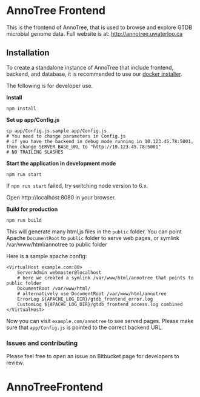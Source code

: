 AnnoTree Frontend
=====================

This is the frontend of AnnoTree, that is used to browse and explore GTDB microbial genome data. Full website is at: http://annotree.uwaterloo.ca

Installation
---
To create a standalone instance of AnnoTree that include frontend, backend, and database, it is recommended to use our [docker installer](https://bitbucket.org/doxeylab/gtdb-docker-compose/src).


The following is for developer use.

**Install**
```
npm install
```

**Set up app/Config.js**
```
cp app/Config.js.sample app/Config.js
# You need to change parameters in Config.js
# if you have the backend in debug mode running in 10.123.45.78:5001, then change SERVER_BASE_URL to "http://10.123.45.78:5001"
# NO TRAILING SLASHES
```

**Start the application in development mode**
```
npm run start
```

If `npm run start` failed, try switching node version to 6.x.

Open http://localhost:8080 in your browser.


**Build for production**

```
npm run build
```

This will generate many html,js files in the `public` folder. You can point Apache `DocumentRoot` to `public` folder to serve web pages, or symlink /var/www/html/annotree to public folder

Here is a sample apache config:

```
<VirtualHost example.com:80>
    ServerAdmin webmaster@localhost
    # here we created a symlink /var/www/html/annotree that points to public folder
    DocumentRoot /var/www/html/
    # alternatively use DocumentRoot /var/www/html/annotree
    ErrorLog ${APACHE_LOG_DIR}/gtdb_frontend_error.log
    CustomLog ${APACHE_LOG_DIR}/gtdb_frontend_access.log combined
</VirtualHost>
```

Now you can visit `example.com/annotree` to see served pages.
Please make sure that `app/Config.js` is pointed to the correct backend URL.

### Issues and contributing

Please feel free to open an issue on Bitbucket page for developers to review.
# AnnoTreeFrontend
